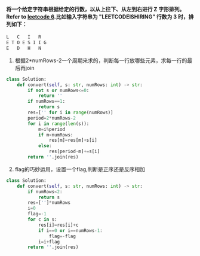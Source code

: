#### 将一个给定字符串根据给定的行数，以从上往下、从左到右进行 Z 字形排列。Refer to [leetcode 6](https://leetcode-cn.com/problems/zigzag-conversion/).比如输入字符串为 "LEETCODEISHIRING" 行数为 3 时，排列如下：
```python
L   C   I   R
E T O E S I I G
E   D   H   N
```
1. 根据2*numRows-2一个周期来求的，判断每一行放哪些元素，求每一行的最后再join
```python
class Solution:
    def convert(self, s: str, numRows: int) -> str:
        if not s or numRows<=0:
            return ''
        if numRows==1:
            return s
        res=['' for i in range(numRows)]
        period=2*numRows-2
        for i in range(len(s)):
            m=i%period
            if m<numRows:
                res[m]=res[m]+s[i]
            else:
                res[period-m]+=s[i]
        return ''.join(res)
```
2. flag的巧妙运用，设置一个flag,判断是正序还是反序相加
```python
class Solution:
    def convert(self, s: str, numRows: int) -> str:
        if numRows<2:
            return s
        res=['']*numRows
        i=0
        flag=-1
        for c in s:
            res[i]=res[i]+c
            if i==0 or i==numRows-1:
                flag=-flag
            i=i+flag
        return ''.join(res)
```
